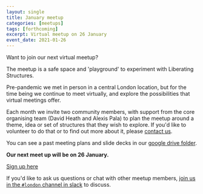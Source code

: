 ```yaml
---
layout: single
title: January meetup
categories: [meetups]
tags: [forthcoming]
excerpt: Virtual meetup on 26 January
event_date: 2021-01-26
---
```


Want to join our next virtual meetup?

The meetup is a safe space and 'playground' to experiment with Liberating Structures.

Pre-pandemic we met in person in a central London location, but for the time being we continue to meet virtually, and explore the possibilities that virtual meetings offer.

Each month we invite two community members, with support from the core organising team (David Heath and Alexis Pala) to plan the meetup around a theme, idea or set of structures that they wish to explore. If you'd like to volunteer to do that or to find out more about it, please [contact us](/about/#contact-us).

You can see a past meeting plans and slide decks in our [google drive folder](https://drive.google.com/drive/u/0/folders/17_KHIdZ4-AV-q95-osB7qXJNs3cvYCM-).

**Our next meet up will be on 26 January.**

[Sign up here](https://www.eventbrite.co.uk/e/liberating-structures-uk-virtual-meetup-tickets-136800426759)

If you'd like to ask us questions or chat with other meetup members, [join us in the `#london` channel in slack](/slack) to discuss.
